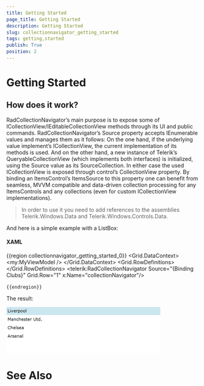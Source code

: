 ```yaml
---
title: Getting Started
page_title: Getting Started
description: Getting Started
slug: collectionnavigator_getting_started
tags: getting,started
publish: True
position: 2
---
```


# Getting Started



## How does it work?

RadCollectionNavigator’s main purpose is to expose some of ICollectionView/IEditableCollectionView methods through its UI and public commands. RadCollectionNavigator’s Source property accepts IEnumerable values and manages them as it follows: On the one hand, if the underlying value implement’s ICollectionView, the current implementation of its methods is used. And on the other hand, a new instance of Telerik’s QueryableCollectionView (which implements both interfaces) is initialized, using the Source value as its SourceCollection. In either case the used ICollectionView is exposed through control’s CollectionView property. By binding an ItemsControl’s ItemsSource to this property one can benefit from seamless, MVVM compatible and data-driven collection processing for any ItemsControls and any collections (even for custom ICollectionView implementations).
      

>In order to use it you need to add references to the assemblies Telerik.Windows.Data and Telerik.Windows.Controls.Data.

And here is a simple example with a ListBox:
      



#### __XAML__

{{region collectionnavigator_getting_started_0}}
	<Grid x:Name="LayoutRoot" 
	          Background="White">
			<Grid.DataContext>
				<my:MyViewModel />
			</Grid.DataContext>
			<Grid.RowDefinitions>
	            <RowDefinition Height="*"/>
	            <RowDefinition Height="Auto" />
	        </Grid.RowDefinitions>
			<ListBox 
				SelectedItem="{Binding ElementName=collectionNavigator, Path=CurrentItem, Mode=TwoWay}" 				 
				ItemsSource="{Binding ElementName=collectionNavigator, Path=CollectionView}" />
			<telerik:RadCollectionNavigator 
				Source="{Binding Clubs}" 
				Grid.Row="1" 
				x:Name="collectionNavigator"/>
		</Grid>
	
	{{endregion}}



The result:
        

![collectionnavigator 02](images/collectionnavigator_02.png)

# See Also

